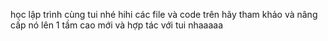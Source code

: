  học lập trình cùng tui nhé hihi
các file và code trên hãy tham khảo và nâng cấp nó lên 1 tầm cao mới và hợp tác với tui nhaaaaa
